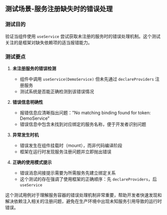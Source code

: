## 测试场景-服务注册缺失时的错误处理

### 测试目的

验证当组件使用 `useService` 尝试获取未注册的服务时的错误处理机制。这个测试关注的是框架对缺失依赖项的适当报错能力。

### 测试要点

1. **未注册服务的错误检测**
   - 组件中调用 `useService(DemoService)` 但未先通过 `declareProviders` 注册服务
   - 测试系统是否能正确检测到该错误情况

2. **错误信息明确性**
   - 报错信息应清晰指出问题："No matching binding found for token: DemoService"
   - 错误信息中包含未找到对应绑定的服务名称，便于开发者识别问题

3. **异常发生时机**
   - 错误发生在组件挂载时（mount），而非代码编译阶段
   - 框架在运行时发现服务注册问题并立即抛出错误

4. **正确的使用模式提示**
   - 错误消息间接提示需要为所需服务先建立绑定关系
   - 这个测试的存在强调了使用框架的正确顺序：先 `declareProviders`，后 `useService`

这个测试用例对于理解服务容器的错误处理机制非常重要，帮助开发者快速发现和解决依赖注入相关的注册问题，避免在生产环境中出现未知服务引用导致的运行时错误。
